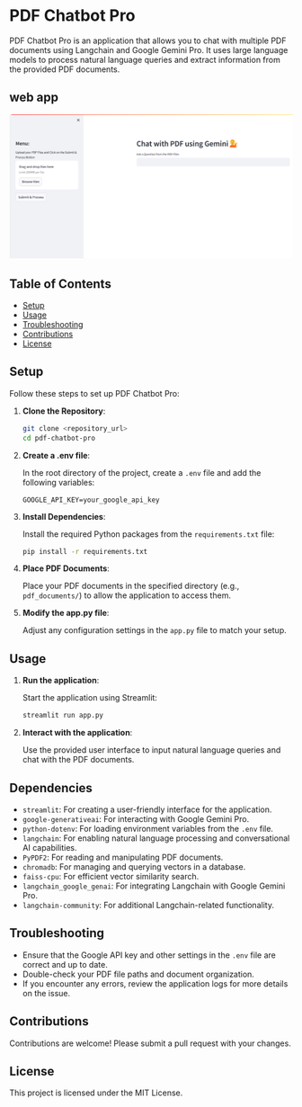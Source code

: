 # PDF Chatbot Pro

PDF Chatbot Pro is an application that allows you to chat with multiple PDF documents using Langchain and Google Gemini Pro. It uses large language models to process natural language queries and extract information from the provided PDF documents.

## web app
![](Screenshot.png)
## Table of Contents

- [Setup](#setup)
- [Usage](#usage)
- [Troubleshooting](#troubleshooting)
- [Contributions](#contributions)
- [License](#license)

## Setup

Follow these steps to set up PDF Chatbot Pro:

1. **Clone the Repository**:

    ```bash
    git clone <repository_url>
    cd pdf-chatbot-pro
    ```

2. **Create a .env file**:

    In the root directory of the project, create a `.env` file and add the following variables:

    ```plaintext
    GOOGLE_API_KEY=your_google_api_key
    ```

3. **Install Dependencies**:

    Install the required Python packages from the `requirements.txt` file:

    ```bash
    pip install -r requirements.txt
    ```

4. **Place PDF Documents**:

    Place your PDF documents in the specified directory (e.g., `pdf_documents/`) to allow the application to access them.

5. **Modify the app.py file**:

    Adjust any configuration settings in the `app.py` file to match your setup.

## Usage

1. **Run the application**:

    Start the application using Streamlit:

    ```bash
    streamlit run app.py
    ```

2. **Interact with the application**:

    Use the provided user interface to input natural language queries and chat with the PDF documents.

## Dependencies

- `streamlit`: For creating a user-friendly interface for the application.
- `google-generativeai`: For interacting with Google Gemini Pro.
- `python-dotenv`: For loading environment variables from the `.env` file.
- `langchain`: For enabling natural language processing and conversational AI capabilities.
- `PyPDF2`: For reading and manipulating PDF documents.
- `chromadb`: For managing and querying vectors in a database.
- `faiss-cpu`: For efficient vector similarity search.
- `langchain_google_genai`: For integrating Langchain with Google Gemini Pro.
- `langchain-community`: For additional Langchain-related functionality.

## Troubleshooting

- Ensure that the Google API key and other settings in the `.env` file are correct and up to date.
- Double-check your PDF file paths and document organization.
- If you encounter any errors, review the application logs for more details on the issue.

## Contributions

Contributions are welcome! Please submit a pull request with your changes.

## License

This project is licensed under the MIT License.
